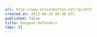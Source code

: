 ```yaml
---
url: http://www.actionbutton.net/?p=2472
created_at: 2012-06-29 04:36 UTC
published: false
title: Dungeon Defenders
tags: []
---
```



